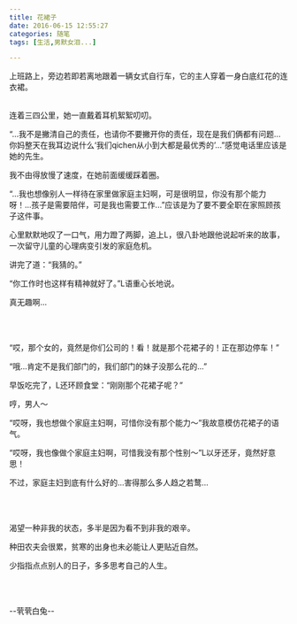 ```yaml
---
title: 花裙子
date: 2016-06-15 12:55:27
categories: 随笔
tags: [生活,男默女泪...]

---
```

上班路上，旁边若即若离地跟着一辆女式自行车，它的主人穿着一身白底红花的连衣裙。<br /><br />

连着三四公里，她一直戴着耳机絮絮叨叨。

“...我不是撇清自己的责任，也请你不要撇开你的责任，现在是我们俩都有问题...你妈整天在我耳边说什么‘我们qichen从小到大都是最优秀的’...”感觉电话里应该是她的先生。

我不由得放慢了速度，在她前面缓缓踩着圈。

“...我也想像别人一样待在家里做家庭主妇啊，可是很明显，你没有那个能力呀！...孩子是需要陪伴，可是我也需要工作...”应该是为了要不要全职在家照顾孩子这件事。

心里默默地叹了一口气，用力蹬了两脚，追上L，很八卦地跟他说起听来的故事，一次留守儿童的心理病变引发的家庭危机。

讲完了道：“我猜的。”

“你工作时也这样有精神就好了。”L语重心长地说。

真无趣啊...

<br /><br />

“哎，那个女的，竟然是你们公司的！看！就是那个花裙子的！正在那边停车！”

“哦...肯定不是我们部门的，我们部门的妹子没那么花的...”

早饭吃完了，L还环顾食堂：“刚刚那个花裙子呢？”

哼，男人～

“哎呀，我也想做个家庭主妇啊，可惜你没有那个能力～”我故意模仿花裙子的语气。

“哎呀，我也像做个家庭主妇啊，可惜我没有那个性别～”L以牙还牙，竟然好意思！

不过，家庭主妇到底有什么好的...害得那么多人趋之若鹜...

<br /><br />

渴望一种非我的状态，多半是因为看不到非我的艰辛。

种田农夫会很累，贫寒的出身也未必能让人更贴近自然。

少指指点点别人的日子，多多思考自己的人生。

<br /><br />

--茕茕白兔--